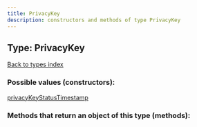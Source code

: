 ```yaml
---
title: PrivacyKey
description: constructors and methods of type PrivacyKey
---
```

## Type: PrivacyKey  
[Back to types index](index.md)



### Possible values (constructors):

[privacyKeyStatusTimestamp](../constructors/privacyKeyStatusTimestamp.md)  



### Methods that return an object of this type (methods):



